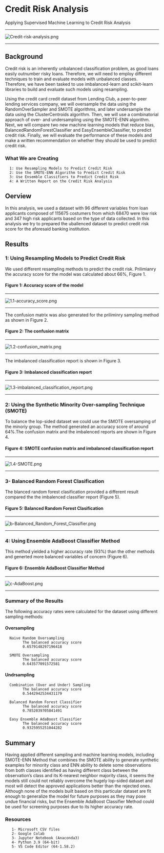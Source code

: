 # Credit Risk Analysis
Applying Supervised Machine Learning to Credit Risk Analysis

-------------------------
![Credit-risk-analysis.png](https://github.com/BHashemi2021/Credit_Risk_Analysis/blob/main/Resources/Images/Credit-risk-analysis.png)

-------------------------

## Background
Credit risk is an inherently unbalanced classification problem, as good loans easily outnumber risky loans. Therefore, we will need to employ different techniques to train and evaluate models with unbalanced classes. Therefore, we have been tasked to use imbalanced-learn and scikit-learn libraries to build and evaluate such models using resampling.

Using the credit card credit dataset from Lending Club, a peer-to-peer lending services company, we will oversample the data using the RandomOverSampler and SMOTE algorithms, and later undersample the data using the ClusterCentroids algorithm. Then, we will use a combinatorial approach of over- and undersampling using the SMOTE-ENN algorithm. Next, we will compare two new machine learning models that reduce bias, BalancedRandomForestClassifier and EasyEnsembleClassifier, to predict credit risk. Finally, we will evaluate the performance of these models and make a written recommendation on whether they should be used to predict credit risk.

### What We are Creating

      1: Use Resampling Models to Predict Credit Risk
      2: Use the SMOTE-ENN Algorithm to Predict Credit Risk
      3: Use Ensemble Classifiers to Predict Credit Risk
      4: A Written Report on the Credit Risk Analysis 


## Oerview

In this analysis, we used a dataset with 96 different variables from loan applicants composed of 115675 costumers from which 68470 were low risk and 347 high risk applicants based on the type of data collected. In this analysis we try to prepared the uballenced dataset to predict credit risk score for the aforesaid banking institution.

## Results 

### 1: Using Resampling Models to Predict Credit Risk

We used different resampling methods to predict the credit risk. Prilimianry the accuracy score for the model was calculated about 66%, Figure 1.

#### Figure 1: Accuracy score of the model

---------------------------
![1.1-accuracy_score.png](https://github.com/BHashemi2021/Credit_Risk_Analysis/blob/main/Resources/Images/1.1-accuracy_score.png)

---------------------------


The confusion matrix was also generated for the priliminry sampling method as shown in Figure 2.


#### Figure 2: The confusion matrix

---------------------------
![1.2-confusion_matrix.png](https://github.com/BHashemi2021/Credit_Risk_Analysis/blob/main/Resources/Images/1.2-confusion_matrix.png)

---------------------------

The imbalanced classification report is shown in Figure 3.


#### Figure 3: Imbalanced classification report

---------------------------
![1.3-imbalanced_classification_report.png](https://github.com/BHashemi2021/Credit_Risk_Analysis/blob/main/Resources/Images/1.3-imbalanced_classification_report.png)

---------------------------


### 2: Using the Synthetic Minority Over-sampling Technique (SMOTE)

To balance the lop-sided dataset we could use the SMOTE oversamping of the minoriy group. The method generated an accuracy score of around 64%.The confusion matrix and the imbalenced reports are shown in Figure 4.


#### Figure 4: SMOTE confusion matrix and imbalanced classification report

---------------------------
![1.4-SMOTE.png](https://github.com/BHashemi2021/Credit_Risk_Analysis/blob/main/Resources/Images/1.4-SMOTE.png)

---------------------------

### 3- Balanced Random Forest Clasification

The blanced random forest clasification provided a different result compared the the imbalenced classifier report (Figure 5).


#### Figure 5: Balanced Random Forest Clasification


---------------------------
![b-Balanced_Random_Forest_Classifier.png](https://github.com/BHashemi2021/Credit_Risk_Analysis/blob/main/Resources/Images/b-Balanced_Random_Forest_Classifier.png)

---------------------------


### 4: Using Ensemble AdaBoost Classifier Method

This method yielded a higher accuracy rate (93%) than the other methods and generted more balanced variables of concern (Figure 6).


#### Figure 6: Ensemble AdaBoost Classifier Method

-------------------------------
![c-AdaBoost.png](https://github.com/BHashemi2021/Credit_Risk_Analysis/blob/main/Resources/Images/c-AdaBoost.png)

------------------------------------

### Summary of the Results

The following accuracy rates were calculated for the dataset using different sampling methods:

#### Oversampling
 
      Naive Random Oversampling
            The balanced accuracy score
            0.6579148297196418

      SMOTE Oversampling
            The balanced accuracy score
            0.643577091572581

#### Undrsampling

      Combination (Over and Under) Sampling
            The balanced accuracy score
            0.5442942534431179

      Balanced Random Forest Classifier
            The balanced accuracy score
            0.7852039705841491

      Easy Ensemble AdaBoost Classifier
            The balanced accuracy score
            0.9325955251044282
            

## Summary

Having applied different sampling and machine learning models, including SMOTE-ENN Method that combines the SMOTE ability to generate synthetic examples for minority class and ENN ability to delete some observations from both classes identified as having different class between the observation’s class and its K-nearest neighbor majority class, it seems the models still could not reliably overcome the hugely lop-sided dataset and most will detect the approved applications better than the rejected ones. Although none of the models built based on this particular dataset are fit enough to generalize the model for future purposes as they may pose undue financial risks, but the Ensemble AdaBoost Classifier Method could be used for screening purposes due to its higher accuracy rate.


 ### Resources

       1- Microsoft CSV files
       2- Google Colab
       3- Jupyter Notebook (Anaconda3)
       4- Python 3.9 (64-bit)
       5- VS Code Editor (64-1.58.2)




